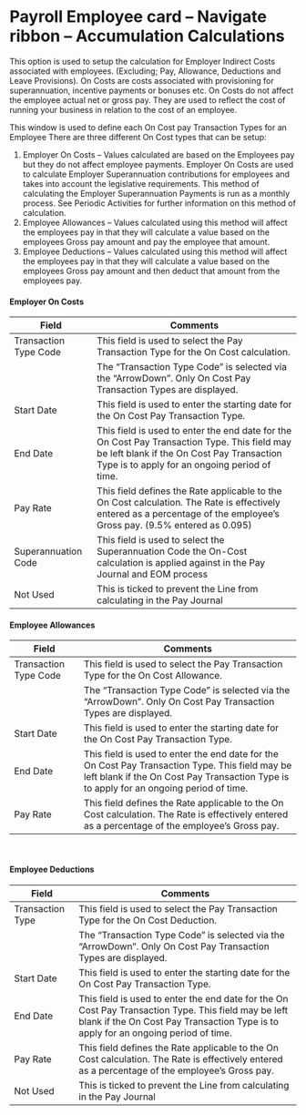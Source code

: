 # Payroll Employee card – Navigate ribbon – Accumulation Calculations 

This option is used to setup the calculation for Employer Indirect Costs associated with employees. (Excluding; Pay, Allowance, Deductions and Leave Provisions).  On Costs are costs associated with provisioning for superannuation, incentive payments or bonuses etc.  On Costs do not affect the employee actual net or gross pay.  They are used to reflect the cost of running your business in relation to the cost of an employee.

This window is used to define each On Cost pay Transaction Types for an Employee There are three different On Cost types that can be setup:

1.	Employer On Costs – Values calculated are based on the Employees pay but they do not affect employee payments.  Employer On Costs are used to calculate Employer Superannuation contributions for employees and takes into account the legislative requirements.  This method of calculating the Employer Superannuation Payments is run as a monthly process.  See Periodic Activities for further information on this method of calculation.
2.	Employee Allowances – Values calculated using this method will affect the employees pay in that they will calculate a value based on the employees Gross pay amount and pay the employee that amount.
3.	Employee Deductions – Values calculated using this method will affect the employees pay in that they will calculate a value based on the employees Gross pay amount and then deduct that amount from the employees pay.

#### Employer On Costs

|Field|Comments| 
|---|---|
|Transaction Type Code|This field is used to select the Pay Transaction Type for the On Cost calculation.|
||The “Transaction Type Code” is selected via the “ArrowDown”. Only On Cost Pay Transaction Types are displayed.|
|Start Date|This field is used to enter the starting date for the On Cost Pay Transaction Type.|
|End Date|This field is used to enter the end date for the On Cost Pay Transaction Type.  This field may be left blank if the On Cost Pay Transaction Type is to apply for an ongoing period of time.|
|Pay Rate|This field defines the Rate applicable to the On Cost calculation.  The Rate is effectively entered as a percentage of the employee’s Gross pay. (9.5% entered as 0.095)|
|Superannuation Code|This field is used to select the Superannuation Code the On-Cost calculation is applied against in the Pay Journal and EOM process|
|Not Used|This is ticked to prevent the Line from calculating in the Pay Journal|


#### Employee Allowances

|Field|Comments|
|---|---|
|Transaction Type Code|This field is used to select the Pay Transaction Type for the On Cost Allowance.|
||The “Transaction Type Code” is selected via the “ArrowDown”. Only On Cost Pay Transaction Types are displayed.|
|Start Date|This field is used to enter the starting date for the On Cost Pay Transaction Type.|
|End Date|This field is used to enter the end date for the On Cost Pay Transaction Type.  This field may be left blank if the On Cost Pay Transaction Type is to apply for an ongoing period of time.|
|Pay Rate|This field defines the Rate applicable to the On Cost calculation.  The Rate is effectively entered as a percentage of the employee’s Gross pay.|

 
#### Employee Deductions

 |Field|Comments|
 |---|---|
 |Transaction Type|This field is used to select the Pay Transaction Type for the On Cost Deduction.|
 ||The “Transaction Type Code” is selected via the “ArrowDown”. Only On Cost Pay Transaction Types are displayed.|
 |Start Date|This field is used to enter the starting date for the On Cost Pay Transaction Type.|
 |End Date|This field is used to enter the end date for the On Cost Pay Transaction Type.  This field may be left blank if the On Cost Pay Transaction Type is to apply for an ongoing period of time.|
 |Pay Rate|This field defines the Rate applicable to the On Cost calculation.  The Rate is effectively entered as a percentage of the employee’s Gross pay.|
|Not Used|This is ticked to prevent the Line from calculating in the Pay Journal|

 
